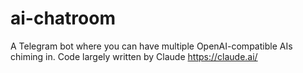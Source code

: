 # ai-chatroom

A Telegram bot where you can have multiple OpenAI-compatible AIs chiming in.
Code largely written by Claude <https://claude.ai/>